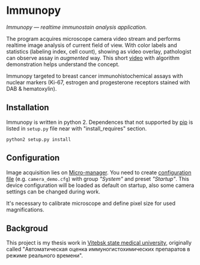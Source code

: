 # Immunopy #

*Immunopy — realtime immunostain analysis application.*

The program acquires microscope camera video stream and performs realtime image analysis of current field of view. With color labels and statistics (labeling index, cell count), showing as video overlay, pathologist can observe assay in *augmented* way. This short [video](https://www.youtube.com/watch?v=d-7YBjyk-rw) with algorithm demonstration helps understand the concept.

Immunopy targeted to breast cancer immunohistochemical assays with nuclear markers (Ki-67, estrogen and progesterone receptors stained with DAB & hematoxylin).

## Installation ##
Immunopy is written in python 2. Dependences that not supported by [pip](https://pip.pypa.io) is listed in `setup.py` file near with "install_requires" section.

    python2 setup.py install


## Configuration ##

Image acquisition lies on [Micro-manager](https://www.micro-manager.org). You need to create [configuration file](https://micro-manager.org/wiki/Micro-Manager_Configuration_Guide) (e.g. `camera_demo.cfg`) with group *"System"* and preset *"Startup"*. This device configuration will be loaded as default on startup, also some camera settings can be changed during work.

It's necessary to calibrate microscope and define pixel size for used magnifications.


## Backgroud ##
This project is my thesis work in [Vitebsk state medical university](http://www.vsmu.by), originally called "Автоматическая оценка иммуногистохимических препаратов в режиме реального времени".
